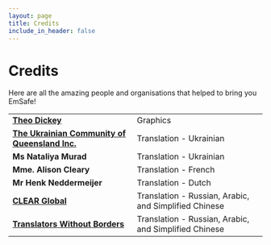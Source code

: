 ```yaml
---
layout: page
title: Credits
include_in_header: false
---
```


# Credits
Here are all the amazing people and organisations that helped to bring you EmSafe!

<table>
    <tr>
        <td><b><a href="https://www.linkedin.com/in/theo-dickey-5a647b227/" target="_blank">Theo Dickey</a></b></td>
        <td>Graphics</td>
    </tr>
    <tr>
        <td><b><a href="https://www.ukrqld.com.au/" target="_blank">The Ukrainian Community of Queensland Inc.</a></b></td>
        <td>Translation - Ukrainian</td>
    </tr>
    <tr>
        <td><b>Ms Nataliya Murad</b></td>
        <td>Translation - Ukrainian</td>
    </tr>
    <tr>
        <td><b>Mme. Alison Cleary</b></td>
        <td>Translation - French</td>
    </tr>
    <tr>
        <td><b>Mr Henk Neddermeijer</b></td>
        <td>Translation - Dutch</td>
    </tr>
    <tr>
        <td><b><a href="https://clearglobal.org/" target="_blank">CLEAR Global</a></b></td>
        <td>Translation - Russian, Arabic, and Simplified Chinese</td>
    </tr>
    <tr>
        <td><b><a href="https://translatorswithoutborders.org/" target="_blank">Translators Without Borders</a></b></td>
        <td>Translation - Russian, Arabic, and Simplified Chinese</td>
    </tr>
</table>

<br>
<br>
<br>
<br>
<br>
<br>
<br>
<br>
<br>
<br>
<br>
<br>
<br>
<br>
<br>
<br>
<br>
<br>
